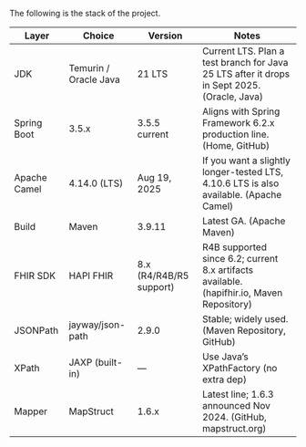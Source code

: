The following is the stack of the project.  


| Layer        | Choice                  | Version                | Notes                                                                                  |
|--------------|-------------------------|------------------------|----------------------------------------------------------------------------------------|
| JDK          | Temurin / Oracle Java   | 21 LTS                 | Current LTS. Plan a test branch for Java 25 LTS after it drops in Sept 2025. (Oracle, Java) |
| Spring Boot  | 3.5.x                   | 3.5.5 current          | Aligns with Spring Framework 6.2.x production line. (Home, GitHub)                     |
| Apache Camel | 4.14.0 (LTS)            | Aug 19, 2025           | If you want a slightly longer-tested LTS, 4.10.6 LTS is also available. (Apache Camel) |
| Build        | Maven                   | 3.9.11                 | Latest GA. (Apache Maven)                                                              |
| FHIR SDK     | HAPI FHIR               | 8.x (R4/R4B/R5 support)| R4B supported since 6.2; current 8.x artifacts available. (hapifhir.io, Maven Repository) |
| JSONPath     | jayway/json-path        | 2.9.0                  | Stable; widely used. (Maven Repository, GitHub)                                        |
| XPath        | JAXP (built-in)         | —                      | Use Java’s XPathFactory (no extra dep)                                                 |
| Mapper       | MapStruct               | 1.6.x                  | Latest line; 1.6.3 announced Nov 2024. (GitHub, mapstruct.org)                         |
